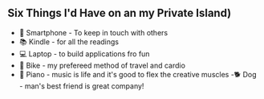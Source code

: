 ## Six Things I'd Have on an my Private Island)
- :iphone: Smartphone - To keep in touch with others
- :books: Kindle - for all the readings
- :computer: Laptop - to build applications fro fun
- :bicyclist: Bike - my prefereed method of travel and cardio
- :musical_keyboard: Piano - music is life and it's good to flex the creative muscles
-:dog2: Dog - man's best friend is great company!